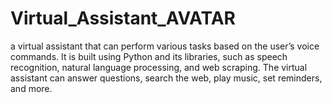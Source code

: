 # Virtual_Assistant_AVATAR
  a virtual assistant that can perform various tasks based on the user’s voice commands. It is built using Python and its libraries, such as speech recognition, natural language processing, and web scraping. The virtual assistant can answer questions, search the web, play music, set reminders, and more.
